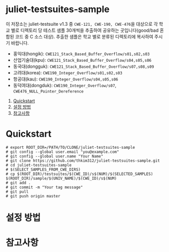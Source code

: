 juliet-testsuites-sample
===============================================================

이 저장소는 juliet-testsuite v1.3 중 `CWE-121, CWE-190, CWE-476`을 대상으로 각 학교 별로 디렉토리 당 테스트 샘플 30개씩을 추출하여 공유하는 곳입니다(good/bad 혼합된 코드 중 C 소스 대상). 추출한 샘플은 학교 별로 분류된 디렉토리에 복사하여 주시기 바랍니다.

* 홍익대(hongik): `CWE121_Stack_Based_Buffer_Overflow/s01,s02,s03`
* 산업기술대(kpu): `CWE121_Stack_Based_Buffer_Overflow/s04,s05,s06`
* 동국대(dongguk): `CWE121_Stack_Based_Buffer_Overflow/s07,s08,s09`
* 고려대(korea): `CWE190_Integer_Overflow/s01,s02,s03`
* 항공대(kau): `CWE190_Integer_Overflow/s04,s05,s06`
* 동덕여대(dongduk): `CWE190_Integer_Overflow/s07`, `CWE476_NULL_Pointer_Dereference`

1. [Quickstart](#quickstart)
2. [설정 방법](#setting)
3. [참고사항](#ref)

# <a name="quickstart"></a>Quickstart

	# export ROOT_DIR=/PATH/TO/CLONE/juliet-testsuites-sample
	# git config --global user.email "you@example.com"
	# git config --global user.name "Your Name"
	# git clone https://github.com/thkim312/juliet-testsuites-sample.git
	# cd juliet-testsuites-sample
	# $(SELECT_SAMPLES_FROM_CWE_DIRS)
	# cp $(ROOT_DIR)/testsuites/$(CWE_ID)/s$(NUM)/$(SELECTED_SAMPLES) $(ROOT_DIR)/sample/$(UNIV_NAME)/$(CWE_ID)/s$(NUM)
	# git add .
	# git commit -m "Your tag message"
	# git pull
	# git push origin master
  
# <a name="setting"></a>설정 방법

# <a name="ref"></a>참고사항
